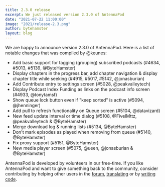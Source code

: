 ```yaml
---
title: 2.3.0 release
excerpt: We just released version 2.3.0 of AntennaPod
date: "2021-07-22 11:00:00"
image: "2021/release-2.3.png"
author: bytehamster
layout: blog
---
```


We are happy to announce version 2.3.0 of AntennaPod. Here is a list of notable changes that was compiled by @keunes:

* Add basic support for tagging (grouping) subscribed podcasts (#4634, #5013, #5139, @ByteHamster)
* Display chapters in the progress bar, add chapter navigation & display chapter title while seeking (#4915, #5017, #5142, @jonasburian)
* Add Contribute entry to settings screen (#5028, @peakvalleytech)
* Display Podcast Index Funding as links on the podcast info screen (#4933, @tonytamsf)
* Show queue lock button even if "keep sorted" is active (#5094, @jhenninger)
* Add pull to refresh functionality on Queue screen (#5104, @datavizard)
* New feed update interval or time dialog (#5108, @FivelMttz, @peakvalleytech & @ByteHamster)
* Merge download log & running lists (#5134, @ByteHamster)
* Don't mark episodes as played when removing from queue (#5140, @ByteHamster)
* Fix proxy support (#5151, @ByteHamster)
* New media player screen (#5075, @ueen, @jonasburian & @ByteHamster)

AntennaPod is developed by volunteers in our free-time. If you like AntennaPod and want to give something back to the community, consider contributing by helping other users in the [forum](https://forum.antennapod.org/), [translating](https://www.transifex.com/antennapod/antennapod/) or by [writing code](https://github.com/AntennaPod/AntennaPod).
